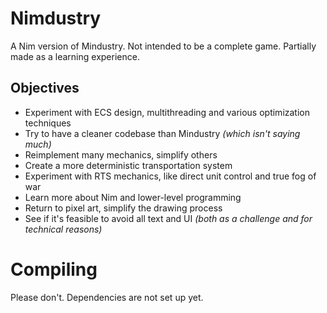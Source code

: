 # Nimdustry

A Nim version of Mindustry. Not intended to be a complete game. Partially made as a learning experience.

## Objectives

- Experiment with ECS design, multithreading and various optimization techniques
- Try to have a cleaner codebase than Mindustry *(which isn't saying much)*
- Reimplement many mechanics, simplify others
- Create a more deterministic transportation system
- Experiment with RTS mechanics, like direct unit control and true fog of war
- Learn more about Nim and lower-level programming
- Return to pixel art, simplify the drawing process
- See if it's feasible to avoid all text and UI *(both as a challenge and for technical reasons)*

# Compiling

Please don't. Dependencies are not set up yet.